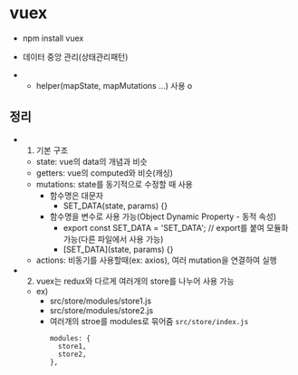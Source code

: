 
# vuex
- npm install vuex

- 데이터 중앙 관리(상태관리패턴)

- - helper(mapState, mapMutations ...) 사용 o
## 정리
- 1. 기본 구조
  - state: vue의 data의 개념과 비슷
  - getters: vue의 computed와 비슷(캐싱)
  - mutations: state를 동기적으로 수정할 때 사용
    - 함수명은 대문자
      - SET_DATA(state, params) {}
    - 함수명을 변수로 사용 가능(Object Dynamic Property - 동적 속성)
      - export const SET_DATA = 'SET_DATA';   // export를 붙여 모듈화 가능(다른 파일에서 사용 가능)
      - [SET_DATA](state, params) {}
  - actions: 비동기를 사용할때(ex: axios), 여러 mutation을 연결하여 실행
- 2. vuex는 redux와 다르게 여러개의 store를 나누어 사용 가능
  - ex)
    - src/store/modules/store1.js
    - src/store/modules/store2.js
    - 여러개의 stroe를 modules로 묶어줌
      `src/store/index.js`
      ```
      modules: {
        store1,
        store2,
      },
      ```

